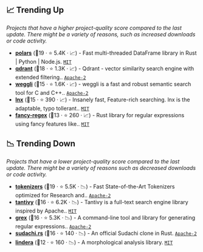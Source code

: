 ## 📈 Trending Up

_Projects that have a higher project-quality score compared to the last update. There might be a variety of reasons, such as increased downloads or code activity._

- <b><a href="https://github.com/pola-rs/polars">polars</a></b> (🥈19 ·  ⭐ 5.4K · 📈) - Fast multi-threaded DataFrame library in Rust | Python | Node.js. <code><a href="http://bit.ly/34MBwT8">MIT</a></code>
- <b><a href="https://github.com/qdrant/qdrant">qdrant</a></b> (🥈18 ·  ⭐ 1.3K · 📈) - Qdrant - vector similarity search engine with extended filtering.. <code><a href="http://bit.ly/3nYMfla">Apache-2</a></code>
- <b><a href="https://github.com/googleprojectzero/weggli">weggli</a></b> (🥉15 ·  ⭐ 1.6K · 📈) - weggli is a fast and robust semantic search tool for C and C++.. <code><a href="http://bit.ly/3nYMfla">Apache-2</a></code>
- <b><a href="https://github.com/lnx-search/lnx">lnx</a></b> (🥉15 ·  ⭐ 390 · 📈) - Insanely fast, Feature-rich searching. lnx is the adaptable, typo tollerant.. <code><a href="http://bit.ly/34MBwT8">MIT</a></code>
- <b><a href="https://github.com/fancy-regex/fancy-regex">fancy-regex</a></b> (🥈13 ·  ⭐ 260 · 📈) - Rust library for regular expressions using fancy features like.. <code><a href="http://bit.ly/34MBwT8">MIT</a></code>

## 📉 Trending Down

_Projects that have a lower project-quality score compared to the last update. There might be a variety of reasons such as decreased downloads or code activity._

- <b><a href="https://github.com/huggingface/tokenizers">tokenizers</a></b> (🥇19 ·  ⭐ 5.5K · 📉) - Fast State-of-the-Art Tokenizers optimized for Research and.. <code><a href="http://bit.ly/3nYMfla">Apache-2</a></code>
- <b><a href="https://github.com/quickwit-oss/tantivy">tantivy</a></b> (🥈16 ·  ⭐ 6.2K · 📉) - Tantivy is a full-text search engine library inspired by Apache.. <code><a href="http://bit.ly/34MBwT8">MIT</a></code>
- <b><a href="https://github.com/pemistahl/grex">grex</a></b> (🥇16 ·  ⭐ 5.3K · 📉) - A command-line tool and library for generating regular expressions.. <code><a href="http://bit.ly/3nYMfla">Apache-2</a></code>
- <b><a href="https://github.com/WorksApplications/sudachi.rs">sudachi.rs</a></b> (🥇16 ·  ⭐ 140 · 📉) - An official Sudachi clone in Rust. <code><a href="http://bit.ly/3nYMfla">Apache-2</a></code>
- <b><a href="https://github.com/lindera-morphology/lindera">lindera</a></b> (🥈12 ·  ⭐ 160 · 📉) - A morphological analysis library. <code><a href="http://bit.ly/34MBwT8">MIT</a></code>

